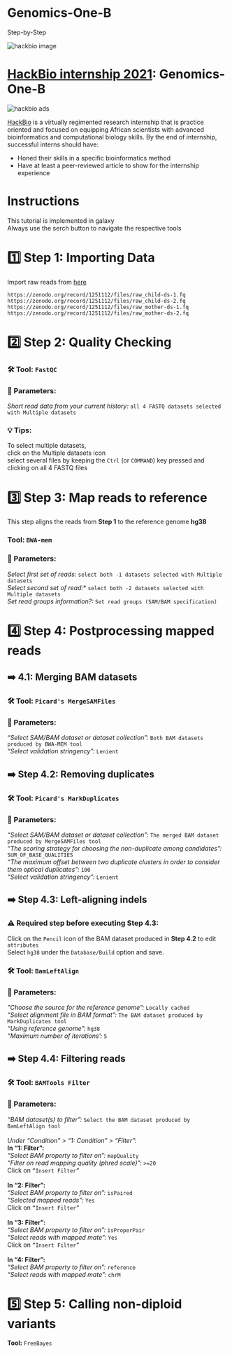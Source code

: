 # Genomics-One-B
Step-by-Step 

![hackbio image](https://media-exp1.licdn.com/dms/image/C561BAQHKcVQGbcedOA/company-background_10000/0/1598491473588?e=2159024400&v=beta&t=rxECjvQ_YSc28Dn0n9YOtDoFFmvXjatRiqc__C2mpU0)

# [HackBio internship 2021](https://thehackbio.com/):  Genomics-One-B
![hackbio ads](https://pbs.twimg.com/media/E5k_rKIWEAcaG_-.jpg)

[HackBio](https://thehackbio.com/) is a virtually regimented research internship that is practice oriented and focused on equipping African scientists with advanced bioinformatics and computational biology skills. By the end of internship, successful interns should have:
- Honed their skills in a specific bioinformatics method
- Have at least a peer-reviewed article to show for the internship experience

# Instructions  
This tutorial is implemented in galaxy  
Always use the serch button to navigate the respective tools  

# 1️⃣ Step 1: Importing Data
Import raw reads from [here](https://zenodo.org/record/1251112)

```
https://zenodo.org/record/1251112/files/raw_child-ds-1.fq
https://zenodo.org/record/1251112/files/raw_child-ds-2.fq
https://zenodo.org/record/1251112/files/raw_mother-ds-1.fq
https://zenodo.org/record/1251112/files/raw_mother-ds-2.fq
```

# 2️⃣ Step 2: Quality Checking  

### 🛠️ Tool: ``FastQC``<br/>
### 🎯 Parameters: <br/>
*Short read data from your current history:* `all 4 FASTQ datasets selected with Multiple datasets`<br/>
### 💡 Tips: <br/>
To select multiple datasets, <br/>
click on the Multiple datasets icon<br/>
select several files by keeping the ``Ctrl`` (or ``COMMAND``) key pressed and clicking on all 4 FASTQ files

# 3️⃣ Step 3: Map reads to reference  
This step aligns the reads from **Step 1** to the reference genome **hg38**    
### Tool: ``BWA-mem``
### 🎯 Parameters: <br/>
*Select first set of reads:* `select both -1 datasets selected with Multiple datasets` <br/>
*Select second set of read:** `select both -2 datasets selected with Multiple datasets`<br/>
*Set read groups information?:* `Set read groups (SAM/BAM specification)`<br/>

# 4️⃣ Step 4: Postprocessing mapped reads

## ➡️ 4.1: Merging BAM datasets

### 🛠️ Tool: ``Picard's MergeSAMFiles``<br/>
### 🎯 Parameters:<br/>
*“Select SAM/BAM dataset or dataset collection”:* `Both BAM datasets produced by BWA-MEM tool`<br/>
*“Select validation stringency”:* `Lenient`<br/>  

## ➡️ Step 4.2: Removing duplicates

### 🛠️ Tool: ``Picard's MarkDuplicates``<br/>
### 🎯 Parameters:<br/>
*“Select SAM/BAM dataset or dataset collection”:* ``The merged BAM dataset produced by MergeSAMFiles tool``<br/>
*“The scoring strategy for choosing the non-duplicate among candidates”:* ``SUM_OF_BASE_QUALITIES``<br/>
*“The maximum offset between two duplicate clusters in order to consider them optical duplicates”:* ``100``<br/>
*“Select validation stringency”:* ``Lenient``<br/>

## ➡️ Step 4.3: Left-aligning indels

### ⚠️ Required step before executing Step 4.3:<br/>
Click on the ``Pencil`` icon of the BAM dataset produced in **Step 4.2** to edit ``attributes`` <br/>
Select `hg38` under the `Database/Build` option and save.

### 🛠️ Tool: ``BamLeftAlign``<br/>
### 🎯 Parameters:<br/>
*"Choose the source for the reference genome”:* ``Locally cached``<br/>
*“Select alignment file in BAM format”:* ``The BAM dataset produced by MarkDuplicates tool``<br/>
*“Using reference genome”:* ``hg38``<br/>
*“Maximum number of iterations’:* ``5``<br/>

## ➡️ Step 4.4: Filtering reads

### 🛠️ Tool: ``BAMTools Filter``<br/>
### 🎯 Parameters:<br/>
*“BAM dataset(s) to filter”:* ``Select the BAM dataset produced by BamLeftAlign tool``<br/>
<br/>
*Under “Condition” > “1: Condition” > “Filter”:*<br/>
**In “1: Filter”:**<br/>
*“Select BAM property to filter on”:* ``mapQuality``<br/>
*“Filter on read mapping quality (phred scale)”:* ``>=20``<br/>
Click on ``“Insert Filter”``<br/>
<br/>
**In “2: Filter”:**<br/>
*“Select BAM property to filter on”:* ``isPaired``<br/>
*“Selected mapped reads”:* ``Yes``<br/>
Click on ``“Insert Filter”``<br/>
<br/>
**In “3: Filter”:**<br/>
*“Select BAM property to filter on”:* ``isProperPair``<br/>
*“Select reads with mapped mate”:* ``Yes``<br/>
Click on ``“Insert Filter”``<br/>
<br/>
**In “4: Filter”:**<br/>
*“Select BAM property to filter on”:* ``reference``<br/>
*“Select reads with mapped mate”:* ``chrM``<br/>


# 5️⃣ Step 5: Calling non-diploid variants  
**Tool:** ``FreeBayes``  




